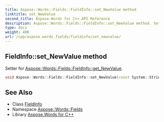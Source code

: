 ```yaml
---
title: Aspose::Words::Fields::FieldInfo::set_NewValue method
linktitle: set_NewValue
second_title: Aspose.Words for C++ API Reference
description: Aspose::Words::Fields::FieldInfo::set_NewValue method. Setter for Aspose::Words::Fields::FieldInfo::get_NewValue in C++.
type: docs
weight: 400
url: /cpp/aspose.words.fields/fieldinfo/set_newvalue/
---
```

## FieldInfo::set_NewValue method


Setter for [Aspose::Words::Fields::FieldInfo::get_NewValue](../get_newvalue/).

```cpp
void Aspose::Words::Fields::FieldInfo::set_NewValue(const System::String &value)
```

## See Also

* Class [FieldInfo](../)
* Namespace [Aspose::Words::Fields](../../)
* Library [Aspose.Words for C++](../../../)
